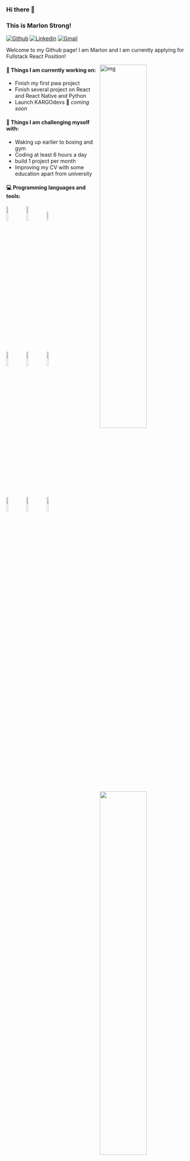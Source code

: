 

### Hi there 👋 
### This is Marlon Strong!

[![Github](https://img.shields.io/badge/-Github-000?style=flat&logo=Github&logoColor=white)](https://github.com/paichato)
[![Linkedin](https://img.shields.io/badge/-LinkedIn-blue?style=flat&logo=Linkedin&logoColor=white)](https://www.linkedin.com/in/marlon-d-jesus-6874271ab/)
[![Gmail](https://img.shields.io/badge/-Gmail-c14438?style=flat&logo=Gmail&logoColor=white)](mailto:tsenane14@gmail.com)

Welcome to my Github page! I am Marlon and I am currently applying for Fullstack React Position!  

<img align="right" alt="img" src="https://github.com/paichato/paichato/blob/main/MARLON-3.jpg" width="50%" height="auto" />


#### 🌱 Things I am currently working on: 
- Finish my first pwa project 
- Finish several project on React and React Native and Python
- Launch KARGOdevs 🚀 *coming soon*

#### :muscle: Things I am challenging myself with:
- Waking up earlier to boxing and gym 
- Coding at least 6 hours a day
- build 1 project per month
- Improving my CV with some education apart from university

#### :computer: Programming languages and tools: 
<p>
	<img width="50%" align="right" src="https://github-readme-stats.vercel.app/api?username=paichato&show_icons=true&hide_border=true" />

<code><img width="10%" src="https://www.vectorlogo.zone/logos/reactjs/reactjs-ar21.svg"></code>
<code><img width="10%" src="https://www.vectorlogo.zone/logos/nodejs/nodejs-ar21.svg"></code>
<code><img width="8%" src="https://www.vectorlogo.zone/logos/mongodb/mongodb-ar21.svg"></code>
<br />
<code><img width="10%" src="https://www.vectorlogo.zone/logos/firebase/firebase-ar21.svg"></code>
<code><img width="10%" src="https://www.vectorlogo.zone/logos/python/python-ar21.svg"></code>
<code><img width="10%" src="https://www.vectorlogo.zone/logos/jestjsio/jestjsio-ar21.svg"></code>
<br />
<code><img width="10%" src="https://www.vectorlogo.zone/logos/expressjs/expressjs-ar21.svg"></code>
<code><img width="10%" src="https://www.vectorlogo.zone/logos/json/json-ar21.svg"></code>
<code><img width="10%" src="https://www.vectorlogo.zone/logos/git-scm/git-scm-ar21.svg"></code>
</p>

